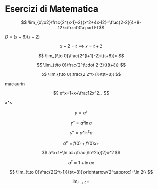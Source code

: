 # Esercizi di Matematica

$$
\lim_{x\to2}\frac{2^{x-1}-2}{x^2+4x-12}=\frac{2-2}{4+8-12}=\frac00\quad FI
$$

$D=(x+6)(x-2)$

$$
x-2=t\implies x=t+2
$$


$$
\lim_{t\to 0}\frac{2^{t+1}-2}{t(t+8)}=
$$

$$
\lim_{t\to 0}\frac{2^t\cdot 2-2}{t(t+8)}
$$

$$
\lim_{t\to 0}\frac{2(2^t-1)}{t(t+8)}
$$

maclaurin


$$
e^x=1+x+\frac12x^2...
$$


a^x


$$
y=a^x
$$


$$
y''=a^x\ln a
$$

$$
y''=a^x\ln^2a
$$


$$
a^x=f(0)+f'(0)x+
$$


$$
a^x=1+\ln ax+\frac{\ln^2a}{2}x^2
$$

$$
a^x\approx1+\ln ax
$$



$$
\lim_{t\to 0}\frac{2(2^t-1)}{t(t+8)}\xrightarrow{2^t\approx1+\ln 2t}
$$

$$
\lim_{t\to 0}=\
$$
<!--stackedit_data:
eyJoaXN0b3J5IjpbLTU3NTg2OTQ0NV19
-->